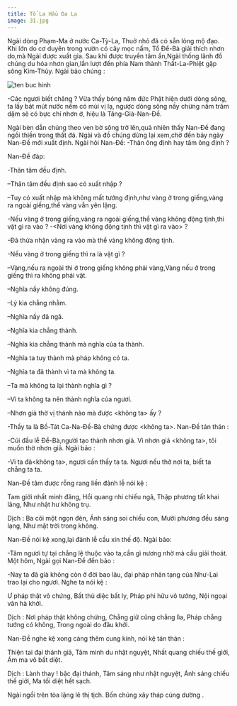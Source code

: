 ```yaml
---
title: Tổ La Hầu Đa La
image: 31.jpg
---
```


Ngài dòng Phạm-Ma ở nước Ca-Tỳ-La, Thuở nhỏ đã có sẵn lòng mộ đạo. Khi lớn do cơ duyên trong vườn có cây mọc nấm, Tổ Đề-Bà giải thích nhơn do,mà Ngài được xuất gia. Sau khi được truyền tâm ấn,Ngài thống lãnh đồ chúng du hóa nhơn gian,lần lượt đến phía Nam thành Thất-La-Phiệt gặp sông Kim-Thủy. Ngài bảo chúng :

![ten buc hinh](http://linhsonphatgiao.com/static/2016/06/tolahaula.jpg "ten buc hinh")

-Các ngươi biết chăng ? Vừa thấy bóng năm đức Phật hiện dưới dòng sông, ta lấy bát mút nước nếm có mùi vị lạ, ngược dòng sông nầy chừng năm trăm dặm sẽ có bực chí nhơn ở, hiệu là Tăng-Già-Nan-Đề.

Ngài bèn dẫn chúng theo ven bờ sông trở lên,quả nhiên thấy Nan-Đề đang ngồi thiền trong thất đá. Ngài và đồ chúng dừng lại xem,chờ đến bảy ngày Nan-Đề mới xuất định. Ngài hỏi Nan-Đề: -Thân ông định hay tâm ông định ?

Nan-Đề đáp:

-Thân tâm đều định.

–Thân tâm đều định sao có xuất nhập ?

–Tuy có xuất nhập mà không mất tướng định,như vàng ở trong giếng,vàng ra ngoài giếng,thể vàng vẫn yên lặng.

-Nếu vàng ở trong giếng,vàng ra ngoài giếng,thể vàng không động tịnh,thì vật gì ra vào ? -<Nơi vàng không động tịnh thì vật gì ra vào> ?

-Đã thừa nhận vàng ra vào mà thể vàng không động tịnh.

-Nếu vàng ở trong giếng thì ra là vật gì ?

–Vàng,nếu ra ngoài thì ở trong giếng không phải vàng,Vàng nếu ở trong giếng thì ra không phải vật.

–Nghĩa nầy không đúng.

–Lý kia chẳng nhằm.

–Nghĩa nầy đã ngã.

–Nghĩa kia chẳng thành.

–Nghĩa kia chẳng thành mà nghĩa của ta thành.

–Nghĩa ta tuy thành mà pháp không có ta.

–Nghĩa ta đã thành vì ta mà không ta.

–Ta mà không ta lại thành nghĩa gì ?

–Vì ta không ta nên thành nghĩa của ngươi.

–Nhơn giả thờ vị thánh nào mà được <không ta> ấy ?

-Thầy ta là Bồ-Tát Ca-Na-Đề-Bà chứng được <không ta>. Nan-Đề tán thán :

-Cúi đầu lễ Đề-Bà,người tạo thành nhơn giả. Vì nhơn giả <không ta>, tôi muốn thờ nhơn giả. Ngài bảo :

-Vì ta đã<không ta>, ngươi cần thấy ta ta. Ngươi nếu thờ nơi ta, biết ta chẳng ta ta.

Nan-Đề tâm được rỗng rang liền đảnh lễ nói kệ :

Tam giới nhất minh đăng, Hồi quang nhi chiếu ngã, Thập phương tất khai lãng, Như nhật hư không trụ.

Dịch : Ba cõi một ngọn đèn, Ánh sáng soi chiếu con, Mười phương đều sáng lạng, Như mặt trời trong không.

Nan-Đề nói kệ xong,lại đảnh lễ cầu xin thế độ. Ngài bảo:

-Tâm ngươi tự tại chẳng lệ thuộc vào ta,cần gì nương nhờ mà cầu giải thoát. Một hôm, Ngài gọi Nan-Đề đến bảo :

-Nay ta đã già không còn ở đời bao lâu, đại pháp nhãn tạng của Như-Lai trao lại cho ngươi. Nghe ta nói kệ :

Ư pháp thật vô chứng, Bất thủ diệc bất ly, Pháp phi hữu vô tướng, Nội ngoại vân hà khởi.

Dịch : Nơi pháp thật không chứng, Chẳng giữ cũng chẳng lìa, Pháp chẳng tướng có không, Trong ngoài do đâu khởi.

Nan-Đề nghe kệ xong càng thêm cung kính, nói kệ tán thán :

Thiện tai đại thánh giả, Tâm minh du nhật nguyệt, Nhất quang chiếu thế giới, Ám ma vô bất diệt.

Dịch : Lành thay ! bậc đại thánh, Tâm sáng như nhật nguyệt, Ánh sáng chiếu thế giới, Ma tối diệt hết sạch.

Ngài ngồi trên tòa lặng lẽ thị tịch. Bốn chúng xây tháp cúng dường .